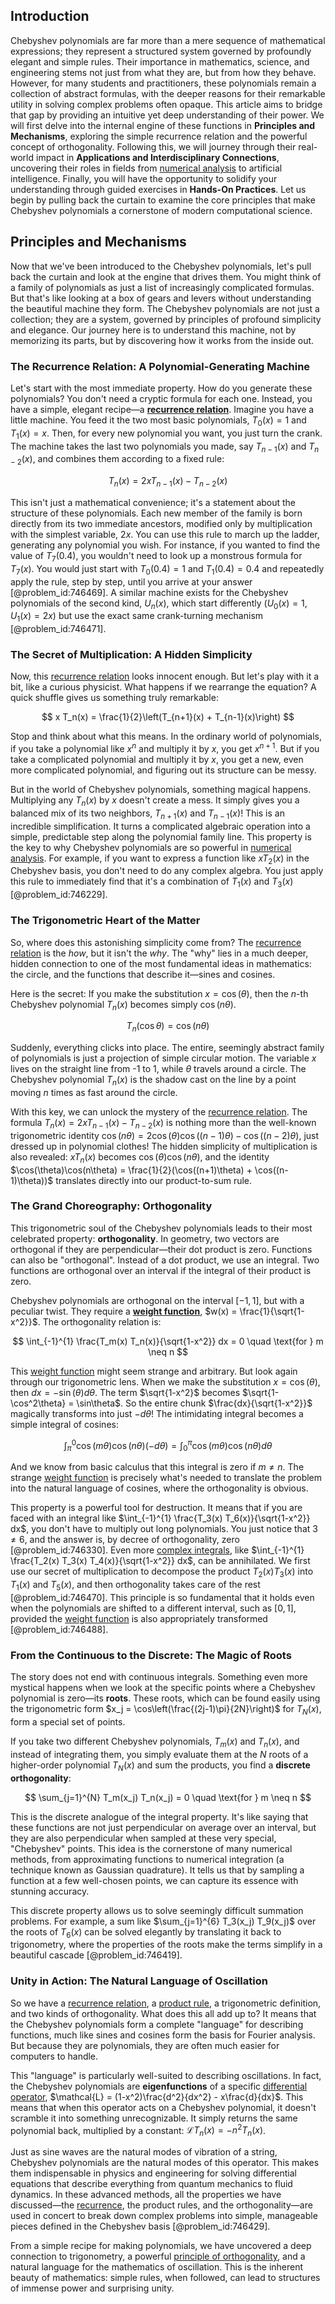 ## Introduction
Chebyshev polynomials are far more than a mere sequence of mathematical expressions; they represent a structured system governed by profoundly elegant and simple rules. Their importance in mathematics, science, and engineering stems not just from what they are, but from how they behave. However, for many students and practitioners, these polynomials remain a collection of abstract formulas, with the deeper reasons for their remarkable utility in solving complex problems often opaque. This article aims to bridge that gap by providing an intuitive yet deep understanding of their power. We will first delve into the internal engine of these functions in **Principles and Mechanisms**, exploring the simple recurrence relation and the powerful concept of orthogonality. Following this, we will journey through their real-world impact in **Applications and Interdisciplinary Connections**, uncovering their roles in fields from [numerical analysis](@article_id:142143) to artificial intelligence. Finally, you will have the opportunity to solidify your understanding through guided exercises in **Hands-On Practices**. Let us begin by pulling back the curtain to examine the core principles that make Chebyshev polynomials a cornerstone of modern computational science.

## Principles and Mechanisms

Now that we've been introduced to the Chebyshev polynomials, let's pull back the curtain and look at the engine that drives them. You might think of a family of polynomials as just a list of increasingly complicated formulas. But that's like looking at a box of gears and levers without understanding the beautiful machine they form. The Chebyshev polynomials are not just a collection; they are a system, governed by principles of profound simplicity and elegance. Our journey here is to understand this machine, not by memorizing its parts, but by discovering how it works from the inside out.

### The Recurrence Relation: A Polynomial-Generating Machine

Let's start with the most immediate property. How do you generate these polynomials? You don't need a cryptic formula for each one. Instead, you have a simple, elegant recipe—a **[recurrence relation](@article_id:140545)**. Imagine you have a little machine. You feed it the two most basic polynomials, $T_0(x) = 1$ and $T_1(x) = x$. Then, for every new polynomial you want, you just turn the crank. The machine takes the last two polynomials you made, say $T_{n-1}(x)$ and $T_{n-2}(x)$, and combines them according to a fixed rule:

$$
T_n(x) = 2x T_{n-1}(x) - T_{n-2}(x)
$$

This isn't just a mathematical convenience; it's a statement about the structure of these polynomials. Each new member of the family is born directly from its two immediate ancestors, modified only by multiplication with the simplest variable, $2x$. You can use this rule to march up the ladder, generating any polynomial you wish. For instance, if you wanted to find the value of $T_7(0.4)$, you wouldn't need to look up a monstrous formula for $T_7(x)$. You would just start with $T_0(0.4)=1$ and $T_1(0.4)=0.4$ and repeatedly apply the rule, step by step, until you arrive at your answer [@problem_id:746469]. A similar machine exists for the Chebyshev polynomials of the second kind, $U_n(x)$, which start differently ($U_0(x)=1$, $U_1(x)=2x$) but use the exact same crank-turning mechanism [@problem_id:746471].

### The Secret of Multiplication: A Hidden Simplicity

Now, this [recurrence relation](@article_id:140545) looks innocent enough. But let's play with it a bit, like a curious physicist. What happens if we rearrange the equation? A quick shuffle gives us something truly remarkable:

$$
x T_n(x) = \frac{1}{2}\left(T_{n+1}(x) + T_{n-1}(x)\right)
$$

Stop and think about what this means. In the ordinary world of polynomials, if you take a polynomial like $x^n$ and multiply it by $x$, you get $x^{n+1}$. But if you take a complicated polynomial and multiply it by $x$, you get a new, even more complicated polynomial, and figuring out its structure can be messy.

But in the world of Chebyshev polynomials, something magical happens. Multiplying any $T_n(x)$ by $x$ doesn't create a mess. It simply gives you a balanced mix of its two neighbors, $T_{n+1}(x)$ and $T_{n-1}(x)$! This is an incredible simplification. It turns a complicated algebraic operation into a simple, predictable step along the polynomial family line. This property is the key to why Chebyshev polynomials are so powerful in [numerical analysis](@article_id:142143). For example, if you want to express a function like $xT_2(x)$ in the Chebyshev basis, you don't need to do any complex algebra. You just apply this rule to immediately find that it's a combination of $T_1(x)$ and $T_3(x)$ [@problem_id:746229].

### The Trigonometric Heart of the Matter

So, where does this astonishing simplicity come from? The [recurrence relation](@article_id:140545) is the *how*, but it isn't the *why*. The "why" lies in a much deeper, hidden connection to one of the most fundamental ideas in mathematics: the circle, and the functions that describe it—sines and cosines.

Here is the secret: If you make the substitution $x = \cos(\theta)$, then the $n$-th Chebyshev polynomial $T_n(x)$ becomes simply $\cos(n\theta)$.

$$
T_n(\cos\theta) = \cos(n\theta)
$$

Suddenly, everything clicks into place. The entire, seemingly abstract family of polynomials is just a projection of simple circular motion. The variable $x$ lives on the straight line from -1 to 1, while $\theta$ travels around a circle. The Chebyshev polynomial $T_n(x)$ is the shadow cast on the line by a point moving $n$ times as fast around the circle.

With this key, we can unlock the mystery of the [recurrence relation](@article_id:140545). The formula $T_n(x) = 2x T_{n-1}(x) - T_{n-2}(x)$ is nothing more than the well-known trigonometric identity $\cos(n\theta) = 2\cos(\theta)\cos((n-1)\theta) - \cos((n-2)\theta)$, just dressed up in polynomial clothes! The hidden simplicity of multiplication is also revealed: $x T_n(x)$ becomes $\cos(\theta)\cos(n\theta)$, and the identity $\cos(\theta)\cos(n\theta) = \frac{1}{2}(\cos((n+1)\theta) + \cos((n-1)\theta))$ translates directly into our product-to-sum rule.

### The Grand Choreography: Orthogonality

This trigonometric soul of the Chebyshev polynomials leads to their most celebrated property: **orthogonality**. In geometry, two vectors are orthogonal if they are perpendicular—their dot product is zero. Functions can also be "orthogonal". Instead of a dot product, we use an integral. Two functions are orthogonal over an interval if the integral of their product is zero.

Chebyshev polynomials are orthogonal on the interval $[-1, 1]$, but with a peculiar twist. They require a **[weight function](@article_id:175542)**, $w(x) = \frac{1}{\sqrt{1-x^2}}$. The orthogonality relation is:

$$
\int_{-1}^{1} \frac{T_m(x) T_n(x)}{\sqrt{1-x^2}} dx = 0 \quad \text{for } m \neq n
$$

This [weight function](@article_id:175542) might seem strange and arbitrary. But look again through our trigonometric lens. When we make the substitution $x = \cos(\theta)$, then $dx = -\sin(\theta)d\theta$. The term $\sqrt{1-x^2}$ becomes $\sqrt{1-\cos^2\theta} = \sin\theta$. So the entire chunk $\frac{dx}{\sqrt{1-x^2}}$ magically transforms into just $-d\theta$! The intimidating integral becomes a simple integral of cosines:

$$
\int_{\pi}^{0} \cos(m\theta) \cos(n\theta) (-d\theta) = \int_{0}^{\pi} \cos(m\theta) \cos(n\theta) d\theta
$$

And we know from basic calculus that this integral is zero if $m \neq n$. The strange [weight function](@article_id:175542) is precisely what's needed to translate the problem into the natural language of cosines, where the orthogonality is obvious.

This property is a powerful tool for destruction. It means that if you are faced with an integral like $\int_{-1}^{1} \frac{T_3(x) T_6(x)}{\sqrt{1-x^2}} dx$, you don't have to multiply out long polynomials. You just notice that $3 \neq 6$, and the answer is, by decree of orthogonality, zero [@problem_id:746330]. Even more [complex integrals](@article_id:202264), like $\int_{-1}^{1} \frac{T_2(x) T_3(x) T_4(x)}{\sqrt{1-x^2}} dx$, can be annihilated. We first use our secret of multiplication to decompose the product $T_2(x)T_3(x)$ into $T_1(x)$ and $T_5(x)$, and then orthogonality takes care of the rest [@problem_id:746470]. This principle is so fundamental that it holds even when the polynomials are shifted to a different interval, such as $[0, 1]$, provided the [weight function](@article_id:175542) is also appropriately transformed [@problem_id:746488].

### From the Continuous to the Discrete: The Magic of Roots

The story does not end with continuous integrals. Something even more mystical happens when we look at the specific points where a Chebyshev polynomial is zero—its **roots**. These roots, which can be found easily using the trigonometric form $x_j = \cos\left(\frac{(2j-1)\pi}{2N}\right)$ for $T_N(x)$, form a special set of points.

If you take two different Chebyshev polynomials, $T_m(x)$ and $T_n(x)$, and instead of integrating them, you simply evaluate them at the $N$ roots of a higher-order polynomial $T_N(x)$ and sum the products, you find a **discrete orthogonality**:

$$
\sum_{j=1}^{N} T_m(x_j) T_n(x_j) = 0 \quad \text{for } m \neq n
$$

This is the discrete analogue of the integral property. It's like saying that these functions are not just perpendicular on average over an interval, but they are also perpendicular when sampled at these very special, "Chebyshev" points. This idea is the cornerstone of many numerical methods, from approximating functions to numerical integration (a technique known as Gaussian quadrature). It tells us that by sampling a function at a few well-chosen points, we can capture its essence with stunning accuracy.

This discrete property allows us to solve seemingly difficult summation problems. For example, a sum like $\sum_{j=1}^{6} T_3(x_j) T_9(x_j)$ over the roots of $T_6(x)$ can be solved elegantly by translating it back to trigonometry, where the properties of the roots make the terms simplify in a beautiful cascade [@problem_id:746419].

### Unity in Action: The Natural Language of Oscillation

So we have a [recurrence relation](@article_id:140545), a [product rule](@article_id:143930), a trigonometric definition, and two kinds of orthogonality. What does this all add up to? It means that the Chebyshev polynomials form a complete "language" for describing functions, much like sines and cosines form the basis for Fourier analysis. But because they are polynomials, they are often much easier for computers to handle.

This "language" is particularly well-suited to describing oscillations. In fact, the Chebyshev polynomials are **eigenfunctions** of a specific [differential operator](@article_id:202134), $\mathcal{L} = (1-x^2)\frac{d^2}{dx^2} - x\frac{d}{dx}$. This means that when this operator acts on a Chebyshev polynomial, it doesn't scramble it into something unrecognizable. It simply returns the same polynomial back, multiplied by a constant: $\mathcal{L} T_n(x) = -n^2 T_n(x)$.

Just as sine waves are the natural modes of vibration of a string, Chebyshev polynomials are the natural modes of this operator. This makes them indispensable in physics and engineering for solving differential equations that describe everything from quantum mechanics to fluid dynamics. In these advanced methods, all the properties we have discussed—the [recurrence](@article_id:260818), the product rules, and the orthogonality—are used in concert to break down complex problems into simple, manageable pieces defined in the Chebyshev basis [@problem_id:746429].

From a simple recipe for making polynomials, we have uncovered a deep connection to trigonometry, a powerful [principle of orthogonality](@article_id:153261), and a natural language for the mathematics of oscillation. This is the inherent beauty of mathematics: simple rules, when followed, can lead to structures of immense power and surprising unity.